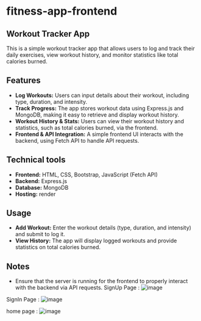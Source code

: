 # fitness-app-frontend

## Workout Tracker App
This is a simple workout tracker app that allows users to log and track their daily exercises, view workout history, and monitor statistics like total calories burned.

## Features
- **Log Workouts:** Users can input details about their workout, including type, duration, and intensity.
- **Track Progress:** The app stores workout data using Express.js and MongoDB, making it easy to retrieve and display workout history.
- **Workout History & Stats:** Users can view their workout history and statistics, such as total calories burned, via the frontend.
- **Frontend & API Integration:** A simple frontend UI interacts with the backend, using Fetch API to handle API requests.

## Technical tools
- **Frontend:** HTML, CSS, Bootstrap, JavaScript (Fetch API)
- **Backend:** Express.js
- **Database:** MongoDB
- **Hosting:** render

## Usage
- **Add Workout:** Enter the workout details (type, duration, and intensity) and submit to log it.
- **View History:** The app will display logged workouts and provide statistics on total calories burned.

## Notes
- Ensure that the server is running for the frontend to properly interact with the backend via API requests.
SignUp Page : 
![image](https://github.com/user-attachments/assets/3c1d6794-f010-48aa-a564-eccfcd26f783)

SignIn Page : 
![image](https://github.com/user-attachments/assets/42f26fb0-2ca2-42fc-8d18-856be0668bb0)

home page :
![image](https://github.com/user-attachments/assets/28ecfc09-c824-4cea-82bd-79b7812d2bfa)


